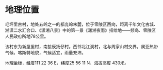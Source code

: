 #  地理位置

毛坪里古村，地处五岭之一的都庞岭末麓，位于零陵区西向，距离千年文化古城、湘潇二水汇合口、《潇湘八景》中的第一景《潇湘夜雨》描绘地——频岛、零陵区人民政府所地78公里。

该村东为新屋里村，南接辰扬仔村，西邻北江洞村，北与周家山村交界。属亚热带气候，喀斯特地貌，气候适宜，雨量充沛。

地理坐标，经度111  22  36 E，纬度25  56  11 N，海拔高度 430米。